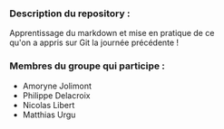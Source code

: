 ### Description du repository :

Apprentissage du markdown et mise en pratique de ce\
qu'on a appris sur Git la journée précédente !

### Membres du groupe qui participe :

- Amoryne Jolimont
- Philippe Delacroix
- Nicolas Libert
- Matthias Urgu